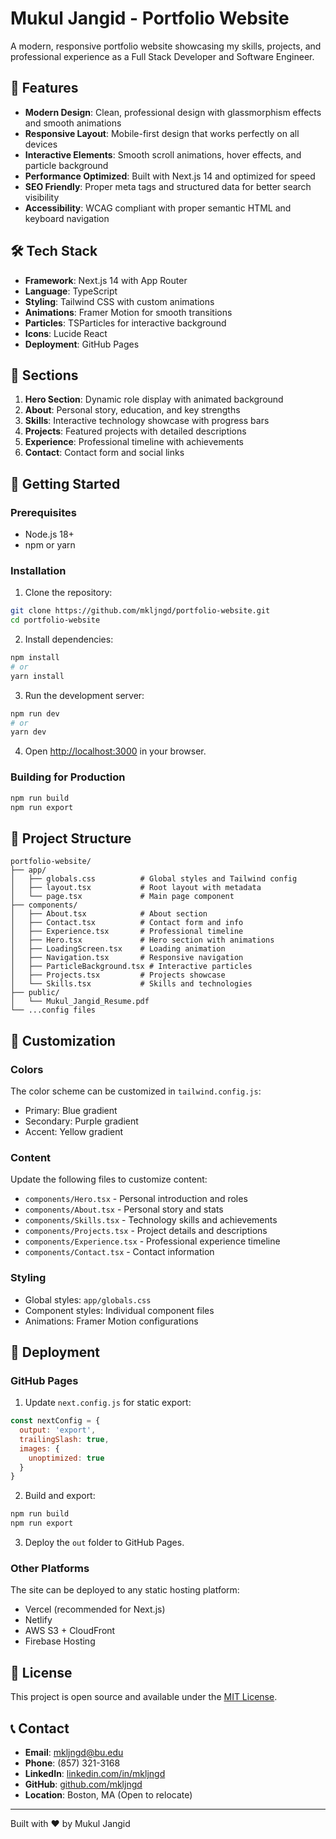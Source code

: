 # Mukul Jangid - Portfolio Website

A modern, responsive portfolio website showcasing my skills, projects, and professional experience as a Full Stack Developer and Software Engineer.

## 🚀 Features

- **Modern Design**: Clean, professional design with glassmorphism effects and smooth animations
- **Responsive Layout**: Mobile-first design that works perfectly on all devices
- **Interactive Elements**: Smooth scroll animations, hover effects, and particle background
- **Performance Optimized**: Built with Next.js 14 and optimized for speed
- **SEO Friendly**: Proper meta tags and structured data for better search visibility
- **Accessibility**: WCAG compliant with proper semantic HTML and keyboard navigation

## 🛠️ Tech Stack

- **Framework**: Next.js 14 with App Router
- **Language**: TypeScript
- **Styling**: Tailwind CSS with custom animations
- **Animations**: Framer Motion for smooth transitions
- **Particles**: TSParticles for interactive background
- **Icons**: Lucide React
- **Deployment**: GitHub Pages

## 📱 Sections

1. **Hero Section**: Dynamic role display with animated background
2. **About**: Personal story, education, and key strengths
3. **Skills**: Interactive technology showcase with progress bars
4. **Projects**: Featured projects with detailed descriptions
5. **Experience**: Professional timeline with achievements
6. **Contact**: Contact form and social links

## 🚀 Getting Started

### Prerequisites

- Node.js 18+ 
- npm or yarn

### Installation

1. Clone the repository:
```bash
git clone https://github.com/mkljngd/portfolio-website.git
cd portfolio-website
```

2. Install dependencies:
```bash
npm install
# or
yarn install
```

3. Run the development server:
```bash
npm run dev
# or
yarn dev
```

4. Open [http://localhost:3000](http://localhost:3000) in your browser.

### Building for Production

```bash
npm run build
npm run export
```

## 📁 Project Structure

```
portfolio-website/
├── app/
│   ├── globals.css          # Global styles and Tailwind config
│   ├── layout.tsx           # Root layout with metadata
│   └── page.tsx             # Main page component
├── components/
│   ├── About.tsx            # About section
│   ├── Contact.tsx          # Contact form and info
│   ├── Experience.tsx       # Professional timeline
│   ├── Hero.tsx             # Hero section with animations
│   ├── LoadingScreen.tsx    # Loading animation
│   ├── Navigation.tsx       # Responsive navigation
│   ├── ParticleBackground.tsx # Interactive particles
│   ├── Projects.tsx         # Projects showcase
│   └── Skills.tsx           # Skills and technologies
├── public/
│   └── Mukul_Jangid_Resume.pdf
└── ...config files
```

## 🎨 Customization

### Colors
The color scheme can be customized in `tailwind.config.js`:
- Primary: Blue gradient
- Secondary: Purple gradient  
- Accent: Yellow gradient

### Content
Update the following files to customize content:
- `components/Hero.tsx` - Personal introduction and roles
- `components/About.tsx` - Personal story and stats
- `components/Skills.tsx` - Technology skills and achievements
- `components/Projects.tsx` - Project details and descriptions
- `components/Experience.tsx` - Professional experience timeline
- `components/Contact.tsx` - Contact information

### Styling
- Global styles: `app/globals.css`
- Component styles: Individual component files
- Animations: Framer Motion configurations

## 🚀 Deployment

### GitHub Pages

1. Update `next.config.js` for static export:
```javascript
const nextConfig = {
  output: 'export',
  trailingSlash: true,
  images: {
    unoptimized: true
  }
}
```

2. Build and export:
```bash
npm run build
npm run export
```

3. Deploy the `out` folder to GitHub Pages.

### Other Platforms

The site can be deployed to any static hosting platform:
- Vercel (recommended for Next.js)
- Netlify
- AWS S3 + CloudFront
- Firebase Hosting

## 📄 License

This project is open source and available under the [MIT License](LICENSE).

## 📞 Contact

- **Email**: mkljngd@bu.edu
- **Phone**: (857) 321-3168
- **LinkedIn**: [linkedin.com/in/mkljngd](https://linkedin.com/in/mkljngd)
- **GitHub**: [github.com/mkljngd](https://github.com/mkljngd)
- **Location**: Boston, MA (Open to relocate)

---

Built with ❤️ by Mukul Jangid